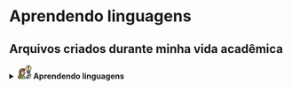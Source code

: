 # Aprendendo linguagens

## Arquivos criados durante minha vida acadêmica
<details>
	<summary>
		<b>
			<img src="Assets/img/aprendendo.png" width="25px"/>
			Aprendendo linguagens
		</b>
	</summary>
	<details style="margin-left:10%">
		<summary>
			<b> 
				<img src="Assets/img/c.png" width="25px"/>
				Aprendendo C
			</b>
		</summary>
		<a href="https://github.com/GuilhermeAmarilho/Arquivos/blob/master/AprendendoLinguagens/C/Exercicios_basicos/exercicios_basicos.c" style="margin-left:15%">Exercícios básicos</a>
		<br>
		<a href="https://github.com/GuilhermeAmarilho/Arquivos/blob/master/AprendendoLinguagens/C/Matriz_e_Vetor/exercicios_matrizes_vetores.c" style="margin-left:15%">Matrizes e vetores</a>
		<br>
		<a href="https://github.com/GuilhermeAmarilho/Arquivos/blob/master/AprendendoLinguagens/C/Numero_random/exercicio_random.c" style="margin-left:15%">Números randomicos</a>
		<br>
		<a href="https://github.com/GuilhermeAmarilho/Arquivos/blob/master/AprendendoLinguagens/C/Registros/exercicio_carro_sem_ponteiro.c" style="margin-left:15%">Registros</a>
		<br>
		<a href="https://github.com/GuilhermeAmarilho/Arquivos/blob/master/AprendendoLinguagens/C/Registro_ponteiro/exercicio_escola_Ponteiro.c" style="margin-left:15%">Ponteiro</a>
		<br>
		<a href="https://github.com/GuilhermeAmarilho/Arquivos/blob/master/AprendendoLinguagens/C/Projeto_Trade/trade.c" style="margin-left:15%">Projeto Trade</a>
		<br>
		<a href="https://github.com/GuilhermeAmarilho/Arquivos/blob/master/AprendendoLinguagens/C/Projeto_aproximacao_MonteCarlo/RELAT%C3%93RIO%20DE%20TRABALHO%20FINAL.c" style="margin-left:15%">Projeto aproximacao MonteCarlo</a>
		<br>
		<a href="" style="margin-left:15%"></a>
		<br>
	</details>
	<details style="margin-left:10%">
		<summary>
			<b> 
				<img src="Assets/img/github.png" width="25px"/>
				Aprendendo GIT - GITHUB
			</b>
		</summary>
		<a href="https://github.com/GuilhermeAmarilho/Arquivos/blob/master/AprendendoLinguagens/GIT-GITHUB/Comandos_Git.mkd" style="margin-left:15%">Comandos</a>
		<br>
	</details>
	<details style="margin-left:10%">
		<summary>
			<b> 
				<img src="Assets/img/java.png" width="25px"/>
				Aprendendo Java
			</b>
		</summary>
		<a href="https://github.com/GuilhermeAmarilho/Arquivos/blob/master/AprendendoLinguagens/Java/Vetores/Vetores.java" style="margin-left:15%">Vetores</a>
		<br>
		<a href="https://github.com/GuilhermeAmarilho/Arquivos/blob/master/AprendendoLinguagens/Java/Listas/listas.java" style="margin-left:15%">Listas</a>
		<br>
		<a href="https://github.com/GuilhermeAmarilho/Arquivos/blob/master/AprendendoLinguagens/Java/HashMap/hashMap.java" style="margin-left:15%">HashMap</a>
		<br>
		<a href="https://github.com/GuilhermeAmarilho/Arquivos/tree/master/AprendendoLinguagens/Java/Objetos" style="margin-left:15%">Orientação a objetos</a>
		<br>
		<a href="https://github.com/GuilhermeAmarilho/Arquivos/blob/master/AprendendoLinguagens/Java/Registros/registros.java" style="margin-left:15%">Registros</a>
		<br>
		<a href="https://github.com/GuilhermeAmarilho/Arquivos/blob/master/AprendendoLinguagens/Java/Heranca/Principal.java" style="margin-left:15%">Heranças</a>
		<br>
		<a href="https://github.com/GuilhermeAmarilho/Arquivos/tree/master/AprendendoLinguagens/Java/Associacao_classes" style="margin-left:15%">Associação entre classes</a>
		<br>
		<a href="https://github.com/GuilhermeAmarilho/Arquivos/tree/master/AprendendoLinguagens/Java/Classe_abstrata_polimorfismo" style="margin-left:15%">Polimorfismo e abstração</a>
		<br>
		<a href="https://github.com/GuilhermeAmarilho/Arquivos/blob/master/AprendendoLinguagens/Java/Conexao_BD/App.java" style="margin-left:15%">Java com Banco de Dados</a>
		<br>
		<a href="https://github.com/GuilhermeAmarilho/Arquivos/blob/master/AprendendoLinguagens/Java/Interface_grafica_JSwing/main/Principal.java" style="margin-left:15%">Interfaces gráficas</a>
		<br>
	</details>
	<details style="margin-left:10%">
		<summary>
			<b> 
				<img src="Assets/img/htmlcss.png" width="25px"/>
				Aprendendo HTML e CSS
			</b>
		</summary>
		<a href="https://github.com/GuilhermeAmarilho/Arquivos/tree/master/AprendendoLinguagens/Html-Css/Botoes_animado" style="margin-left:15%">Botoes animado</a>
		<a href="https://guilhermeamarilho.github.io/Arquivos/AprendendoLinguagens/Html-Css/Botoes_animado/" style="margin-left:15%">Demo</a>
		<br>
		<a href="https://github.com/GuilhermeAmarilho/Arquivos/tree/master/AprendendoLinguagens/Html-Css/Carousel" style="margin-left:15%">Carrossel de imagens</a>
		<a href="https://guilhermeamarilho.github.io/Arquivos/AprendendoLinguagens/Html-Css/Carousel/" style="margin-left:15%">Demo</a>
		<br>
		<a href="https://github.com/GuilhermeAmarilho/Arquivos/tree/master/AprendendoLinguagens/Html-Css/Carregamento_neon" style="margin-left:15%">Carregamento neon</a>
		<a href="https://guilhermeamarilho.github.io/Arquivos/AprendendoLinguagens/Html-Css/Carregamento_neon/" style="margin-left:15%">Demo</a>
		<br>
		<a href="https://github.com/GuilhermeAmarilho/Arquivos/tree/master/AprendendoLinguagens/Html-Css/Carrossel_Imagens" style="margin-left:15%">Carrossel de imagens automático</a>
		<a href="https://guilhermeamarilho.github.io/Arquivos/AprendendoLinguagens/Html-Css/Carrossel_Imagens" style="margin-left:15%">Demo</a>
		<br>
		<a href="https://github.com/GuilhermeAmarilho/Arquivos/tree/master/AprendendoLinguagens/Html-Css/Cartao_flutuante/" style="margin-left:15%">Cartão flutuante</a>
		<a href="https://guilhermeamarilho.github.io/Arquivos/AprendendoLinguagens/Html-Css/Cartao_flutuante/" style="margin-left:15%">Demo</a>
		<br>
		<a href="https://github.com/GuilhermeAmarilho/Arquivos/tree/master/AprendendoLinguagens/Html-Css/Home_netflix" style="margin-left:15%">Home Netflix</a>
		<a href="https://guilhermeamarilho.github.io/Arquivos/AprendendoLinguagens/Html-Css/Home_netflix" style="margin-left:15%">Demo</a>
		<br>
		<a href="https://github.com/GuilhermeAmarilho/Arquivos/tree/master/AprendendoLinguagens/Html-Css/guilhermeamarilho.github.io" style="margin-left:15%">Primeiro portifólio</a>
		<a href="https://guilhermeamarilho.github.io/Arquivos/AprendendoLinguagens/Html-Css/guilhermeamarilho.github.io" style="margin-left:15%">Demo</a>
		<br>
		<a href="https://github.com/GuilhermeAmarilho/Arquivos/tree/master/AprendendoLinguagens/Html-Css/Navbar_dropOptions" style="margin-left:15%">Navbar com drop</a>
		<a href="https://guilhermeamarilho.github.io/Arquivos/AprendendoLinguagens/Html-Css/Navbar_dropOptions" style="margin-left:15%">Demo</a>
		<br>
		<a href="https://github.com/GuilhermeAmarilho/Arquivos/tree/master/AprendendoLinguagens/Html-Css/Projeto_responsivo_cinema" style="margin-left:15%">Projeto responsivo cinema</a>
		<a href="https://guilhermeamarilho.github.io/Arquivos/AprendendoLinguagens/Html-Css/Projeto_responsivo_cinema" style="margin-left:15%">Demo</a>
		<br>
		<a href="https://github.com/GuilhermeAmarilho/Arquivos/tree/master/AprendendoLinguagens/Html-Css/Seletor_de_cores" style="margin-left:15%">Seletor de cores</a>
		<a href="https://guilhermeamarilho.github.io/Arquivos/AprendendoLinguagens/Html-Css/Seletor_de_cores" style="margin-left:15%">Demo</a>
		<br>
		<a href="https://github.com/GuilhermeAmarilho/Arquivos/tree/master/AprendendoLinguagens/Html-Css/Social_icon_glass" style="margin-left:15%">Cartão social vitrificado</a>
		<a href="https://guilhermeamarilho.github.io/Arquivos/AprendendoLinguagens/Html-Css/Social_icon_glass" style="margin-left:15%">Demo</a>
		<br>
		<a href="https://github.com/GuilhermeAmarilho/Arquivos/tree/master/AprendendoLinguagens/Html-Css/Texto_3d" style="margin-left:15%">Texto 3d</a>
		<a href="https://guilhermeamarilho.github.io/Arquivos/AprendendoLinguagens/Html-Css/Texto_3d" style="margin-left:15%">Demo</a>
		<br>
	</details>
	<details style="margin-left:10%">
		<summary>
			<b> 
				<img src="Assets/img/jquery.png" width="25px"/>
				Aprendendo JQuery
			</b>
		</summary>
		<a href="https://github.com/GuilhermeAmarilho/Arquivos/blob/master/AprendendoLinguagens/Jquery/Get_Starter/Funcao_base.js" style="margin-left:15%">Introdução</a>
		<br>
		<a href="https://github.com/GuilhermeAmarilho/Arquivos/blob/master/AprendendoLinguagens/Jquery/Imprimindo_mensagem/jquery/impressao.js" style="margin-left:15%">Imprimindo mensagem</a>
		<br>
		<a href="https://github.com/GuilhermeAmarilho/Arquivos/blob/master/AprendendoLinguagens/Jquery/Animando_div/index.html" style="margin-left:15%">Animações básicas</a>
		<br>
		<a href="https://github.com/GuilhermeAmarilho/Arquivos/blob/master/AprendendoLinguagens/Jquery/Manipulacao_eventos/index.html" style="margin-left:15%">Manipulação de eventos</a>
		<br>
		<a href="https://github.com/GuilhermeAmarilho/Arquivos/blob/master/AprendendoLinguagens/Jquery/Exemplo_json/Exemplo_dados_artistas.js" style="margin-left:15%">Exemplos de JSON</a>
		<br>
		<a href="https://github.com/GuilhermeAmarilho/Arquivos/blob/master/AprendendoLinguagens/Jquery/Carregando_JSon/index.html" style="margin-left:15%">Carregar JSON com JQuery</a>
		<br>
	</details>
	<details style="margin-left:10%">
		<summary>
			<b> 
				<img src="Assets/img/javascript.png" width="25px"/>
				Aprendendo JavaScript
			</b>
		</summary>
		<a href="https://github.com/GuilhermeAmarilho/Arquivos/tree/master/AprendendoLinguagens/Js/Strings/contagem%20de%20letra.html" style="margin-left:15%">Strings</a>
		<br>
		<a href="https://github.com/GuilhermeAmarilho/Arquivos/tree/master/AprendendoLinguagens/Js/Numeros_complexos/NumerosComplexos.js" style="margin-left:15%">Numeros complexos</a>
		<br>
		<a href="https://github.com/GuilhermeAmarilho/Arquivos/tree/master/AprendendoLinguagens/Js/Exercicios_JS" style="margin-left:15%">Lista de xercicios</a>
		<br>
		<a href="https://github.com/GuilhermeAmarilho/Arquivos/tree/master/AprendendoLinguagens/Js/Registros" style="margin-left:15%">Registros</a>
		<br>
		<a href="https://github.com/GuilhermeAmarilho/Arquivos/tree/master/AprendendoLinguagens/Js/Objetos" style="margin-left:15%">Orientação de objetos</a>
		<br>
		<a href="https://github.com/GuilhermeAmarilho/Arquivos/tree/master/AprendendoLinguagens/Js/Eventos_basico/index.html" style="margin-left:15%">Eventos básico</a>
		<br>
		<a href="https://github.com/GuilhermeAmarilho/Arquivos/tree/master/AprendendoLinguagens/Js/Eventos_cinema/trabalhodocinema.html" style="margin-left:15%">Eventos cinema</a>
		<br>
		<a href="https://github.com/GuilhermeAmarilho/Arquivos/tree/master/AprendendoLinguagens/Js/GoogleMaps/mapa.html" style="margin-left:15%">API Google Maps</a>
		<br>
		<a href="https://github.com/GuilhermeAmarilho/Arquivos/tree/master/AprendendoLinguagens/Js/Projeto_Letroca/trabalho%20letroca.html" style="margin-left:15%">Projeto letroca</a>
		<br>
		<a href="https://github.com/GuilhermeAmarilho/Arquivos/tree/master/AprendendoLinguagens/Js/Uno/uno%20modo%202.html" style="margin-left:15%">Projeto final - Uno</a>
		<br>
	</details>
	<details style="margin-left:10%">
		<summary>
			<b> 
				<img src="Assets/img/markdown.png" width="25px"/>
				Aprendendo MarkDown
			</b>
		</summary>
		<a href="https://github.com/GuilhermeAmarilho/Arquivos/tree/master/AprendendoLinguagens/Markdown/Comandos_MarkDown.mkd" style="margin-left:15%">Aprendendo MarkDown</a>
	</details>
	<details style="margin-left:10%">
		<summary>
			<b> 
				<img src="Assets/img/sql.png" width="25px"/>
				Aprendendo SQL
			</b>
		</summary>
		<a href="https://github.com/GuilhermeAmarilho/Arquivos/tree/master/AprendendoLinguagens/Sql/Aprendendo_consultas/lista05.sql" style="margin-left:15%">Aprendendo Consultas</a>
		<br>
		<a href="https://github.com/GuilhermeAmarilho/Arquivos/tree/master/AprendendoLinguagens/Sql/Tabela_amigos/Tabela-amigos.sql" style="margin-left:15%">Tabela amigos</a>
		<br>
		<a href="https://github.com/GuilhermeAmarilho/Arquivos/tree/master/AprendendoLinguagens/Sql/Tabela_empresa/Tabela-empresa.sql" style="margin-left:15%">Tabela empresa</a>
		<br>
		<a href="https://github.com/GuilhermeAmarilho/Arquivos/tree/master/AprendendoLinguagens/Sql/Tabela_escola/SQL-Escola.sql" style="margin-left:15%">Tabela escola</a>
		<br>
		<a href="https://github.com/GuilhermeAmarilho/Arquivos/tree/master/AprendendoLinguagens/Sql/Tabela_EuCosinheiro/SQL-eucozinho.sql" style="margin-left:15%">Tabela EuCosinheiro</a>
		<br>
		<a href="https://github.com/GuilhermeAmarilho/Arquivos/tree/master/AprendendoLinguagens/Sql/Tabela_EverNote/Tabela-evernote.sql" style="margin-left:15%">Tabela EverNote</a>
		<br>
		<a href="https://github.com/GuilhermeAmarilho/Arquivos/tree/master/AprendendoLinguagens/Sql/Tabela_loja/base.sql" style="margin-left:15%">Tabela loja</a>
		<br>
		<a href="https://github.com/GuilhermeAmarilho/Arquivos/tree/master/AprendendoLinguagens/Sql/Tabela_produto/tabela-produto.sql" style="margin-left:15%">Tabela produto</a>
		<br>
		<a href="https://github.com/GuilhermeAmarilho/Arquivos/tree/master/AprendendoLinguagens/Sql/Tabela_uber/Tabela-uber.sql" style="margin-left:15%">Tabela uber</a>
		<br>
	</details>
	<details style="margin-left:10%">
		<summary>
			<b> 
				<img src="Assets/img/python.png" width="25px"/>
				Aprendendo python
			</b>
		</summary>
		<a href="https://github.com/GuilhermeAmarilho/Arquivos/blob/master/AprendendoLinguagens/Python/Entrada_E_Saida/main.py" style="margin-left:15%">Entradas e saidas</a>
		<br>
		<a href="https://github.com/GuilhermeAmarilho/Arquivos/blob/master/AprendendoLinguagens/Python/Estrutura_Condicional/main.py" style="margin-left:15%">Estrutura condicional</a>
		<br>
		<a href="https://github.com/GuilhermeAmarilho/Arquivos/blob/master/AprendendoLinguagens/Python/Extrutura_De_Repeticao/main.py" style="margin-left:15%">Extrutura de repeticao</a>
		<br>
		<a href="https://github.com/GuilhermeAmarilho/Arquivos/blob/master/AprendendoLinguagens/Python/Strings/main.py" style="margin-left:15%">Strings</a>
		<br>
		<a href="https://github.com/GuilhermeAmarilho/Arquivos/blob/master/AprendendoLinguagens/Python/Sequencias/main.py" style="margin-left:15%">Sequências</a>
		<br>
		<a href="https://github.com/GuilhermeAmarilho/Arquivos/blob/master/AprendendoLinguagens/Python/Listas/main.py" style="margin-left:15%">Listas</a>
		<br>
		<a href="https://github.com/GuilhermeAmarilho/Arquivos/blob/master/AprendendoLinguagens/Python/Procedimentos/main.py" style="margin-left:15%">Procedimentos</a>
		<br>
		<a href="https://github.com/GuilhermeAmarilho/Arquivos/blob/master/AprendendoLinguagens/Python/Funcoes/main.py" style="margin-left:15%">Funções</a>
		<br>
		<a href="https://github.com/GuilhermeAmarilho/Arquivos/blob/master/AprendendoLinguagens/Python/Matrizes/main.py" style="margin-left:15%">Matrizes</a>
		<br>
		<a href="https://github.com/GuilhermeAmarilho/Arquivos/blob/master/AprendendoLinguagens/Python/Arquivos/main.py" style="margin-left:15%">Arquivos</a>
		<br>
		<a href="https://github.com/GuilhermeAmarilho/Arquivos/blob/master/AprendendoLinguagens/Python/Orientacao_A_Objetos/main.py" style="margin-left:15%">Orientação a objetos</a>
		<br>
		<a href="https://github.com/GuilhermeAmarilho/Arquivos/blob/master/AprendendoLinguagens/Python/Arquivos_Com_POO/main.py" style="margin-left:15%">Arquivos com POO</a>
		<br>
		<a href="https://github.com/GuilhermeAmarilho/Arquivos/blob/master/AprendendoLinguagens/Python/Bibliotecas/main.py" style="margin-left:15%">Pyxel</a>
		<br>
		<a href="https://github.com/GuilhermeAmarilho/Arquivos/blob/master/AprendendoLinguagens/Python/Bibliotecas" style="margin-left:15%">Bibliotecas para python</a>
	</details>
</details>
